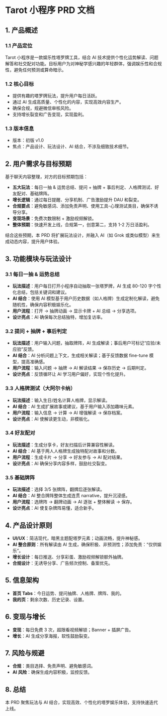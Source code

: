 # Tarot 小程序 PRD 文档

## 1. 产品概述

### 1.1 产品定位
Tarot 小程序是一款娱乐性塔罗牌工具，结合 AI 技术提供个性化运势解读、问题解答和社交配对功能。目标用户为对神秘学感兴趣的年轻群体，强调娱乐性和合规性，避免任何预测或算命暗示。

### 1.2 核心目标
- 提供有趣的塔罗牌玩法，提升用户每日活跃。
- 通过 AI 生成高质量、个性化的内容，实现高效内容生产。
- 确保合规，规避微信审核风险。
- 支持增长裂变和广告变现，实现盈利。

### 1.3 版本信息
- 版本：初版 v1.0
- 焦点：产品设计、玩法设计、AI 结合，不涉及细致技术细节。

## 2. 用户需求与目标预期

基于聊天内容整理，对方的目标预期包括：
- **五大玩法**：每日一抽 & 运势总结、提问 + 抽牌 + 事后判定、人格牌测试、好友配对、基础牌阵。
- **增长逻辑**：通过每日提醒、分享机制、广告激励提升 DAU 和裂变。
- **合规要点**：避免敏感词、添加免责声明、使用工具-心理测试类目，确保不诱导分享。
- **变现场景**：免费次数限制 + 激励视频解锁。
- **整体预期**：快速开发上线，合规第一，创意第二，支持 1-2 万日活盈利。

结合这些预期，本 PRD 将扩展玩法设计，并融入 AI（如 Grok 或类似模型）来生成动态内容，提升用户体验。

## 3. 功能模块与玩法设计

### 3.1 每日一抽 & 运势总结
- **玩法描述**：用户每日打开小程序自动抽取一张塔罗牌，AI 生成 80-120 字个性化总结，包括关键词和建议。
- **AI 结合**：使用 AI 模型基于用户历史数据（如人格牌）生成定制化解读，避免随机性，确保内容积极娱乐化。
- **用户流程**：打开 → 抽牌动画 → 显示卡牌 + AI 总结 → 分享选项。
- **设计亮点**：AI 确保每次总结独特，增加复访率。

### 3.2 提问 + 抽牌 + 事后判定
- **玩法描述**：用户输入问题，抽取牌阵，AI 生成解读；事后用户可标记“应验/未应验”反馈。
- **AI 结合**：AI 分析问题上下文，生成相关解读；基于反馈数据 fine-tune 模型，提高准确感。
- **用户流程**：输入问题 → 抽牌 → AI 解读结果 → 保存历史 → 后期判定。
- **设计亮点**：反馈循环让 AI 学习用户偏好，实现个性化提升。

### 3.3 人格牌测试（大阿尔卡纳）
- **玩法描述**：输入生日/姓名计算人格牌，显示解读。
- **AI 结合**：AI 生成扩展故事或建议，基于用户输入添加趣味元素。
- **用户流程**：输入信息 → 计算 → AI 增强解读 → 保存档案。
- **设计亮点**：AI 使解读更生动，非模板化。

### 3.4 好友配对
- **玩法描述**：生成分享卡，好友扫描后计算兼容性解读。
- **AI 结合**：AI 基于两人人格牌生成独特配对故事和分数。
- **用户流程**：生成卡片 → 分享 → 好友参与 → AI 配对结果。
- **设计亮点**：AI 确保分享内容多样，鼓励社交裂变。

### 3.5 基础牌阵
- **玩法描述**：选择 3/5 张牌阵，翻牌后逐张解读。
- **AI 结合**：AI 整合牌阵整体生成连贯 narrative，提升沉浸感。
- **用户流程**：选牌阵 → 翻牌动画 → AI 逐张 + 整体解读 → 保存。
- **设计亮点**：AI 使复杂牌阵易懂，适合新手。

## 4. 产品设计原则

- **UI/UX**：简洁现代，暗黑主题配塔罗元素；动画流畅，提升神秘感。
- **AI 整合原则**：所有解读由 AI 生成，确保积极、非预测性；添加免责：“仅供娱乐”。
- **增长设计**：每日推送、分享彩蛋、激励视频解锁额外抽牌。
- **合规设计**：无诱导分享、广告频次控制、备案优先。

## 5. 信息架构

- **首页 Tabs**：今日运势、提问抽牌、人格牌、牌阵、我的。
- **我的页**：剩余次数、历史记录、设置。

## 6. 变现与增长

- **变现**：每日免费 3 次，超限看视频解锁；Banner + 插屏广告。
- **增长**：AI 生成分享海报，软性鼓励裂变。

## 7. 风险与规避

- **合规**：类目选择、免责声明、避免敏感词。
- **AI 风险**：确保生成内容积极，监控反馈。

## 8. 总结

本 PRD 聚焦玩法与 AI 结合，实现高效、个性化的塔罗娱乐体验，支持快速迭代上线。